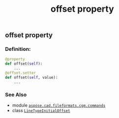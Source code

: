 ﻿---
title: offset property
second_title: Aspose.CAD for Python via .NET API References
description: 
type: docs
weight: 80
url: /python-net/aspose.cad.fileformats.cgm.commands/linetypeinitialoffset/offset/
is_root: false
---

## offset property

### Definition:
```python
@property
def offset(self):
    ...
@offset.setter
def offset(self, value):
    ...
```

### See Also
* module [`aspose.cad.fileformats.cgm.commands`](../../)
* class [`LineTypeInitialOffset`](/cad/python-net/aspose.cad.fileformats.cgm.commands/linetypeinitialoffset)
